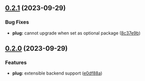 ## [0.2.1](https://github.com/spywhere/plug.nvim/compare/v0.2.0...v0.2.1) (2023-09-29)


### Bug Fixes

* **plug:** cannot upgrade when set as optional package ([8c37e9b](https://github.com/spywhere/plug.nvim/commit/8c37e9b2a78ae7e917bceac4d68646306cb58ace))

## [0.2.0](https://github.com/spywhere/plug.nvim/compare/v0.1.0...v0.2.0) (2023-09-29)


### Features

* **plug:** extensible backend support ([e0df88a](https://github.com/spywhere/plug.nvim/commit/e0df88a84cb93fcda74efed2a895ba67d3c14c4f))
